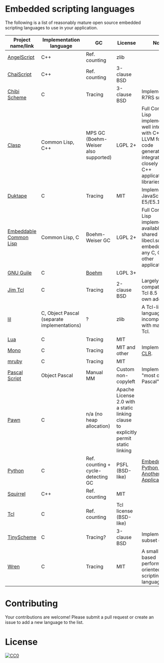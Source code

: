 # Embedded scripting languages

The following is a list of reasonably mature open source embedded scripting languages to use in your application.

| Project name/link | Implementation language | GC | License | Notes |
|-------------------|-------------------------|----|---------|-------|
| [AngelScript](http://www.angelcode.com/angelscript/) | C++ | Ref. counting | zlib | |
| [ChaiScript](http://chaiscript.com/) | C++ | Ref. counting | 3-clause BSD | |
| [Chibi Scheme](https://github.com/ashinn/chibi-scheme) | C | Tracing | 3-clause BSD | Implements R7RS small. |
| [Clasp](https://github.com/drmeister/clasp) | Common Lisp, C++ | MPS GC (Boehm-Weiser also supported) | LGPL 2+ | Full Common Lisp implementation well integrated with C++, using LLVM for the code generation, to integrate closely with C++ applications or libraries. |
| [Duktape](http://duktape.org/) | C | Tracing | MIT | Implements JavaScript E5/E5.1. |
| [Embeddable Common Lisp](https://gitlab.com/embeddable-common-lisp/ecl) | Common Lisp, C | Boehm-Weiser GC | LGPL 2+ | Full Common Lisp implementation, available as a shared library libecl.so embeddable in any C, C++ or other application. |
| [GNU Guile](https://www.gnu.org/software/guile/) | C | [Boehm](https://www.gnu.org/software/guile/manual/html_node/Conservative-GC.html) | LGPL 3+ | |
| [Jim Tcl](http://jim.tcl-lang.org/) | C | Tracing | 2-clause BSD | Largely compatible with Tcl 8.5 with its own additions. |
| [lil](http://runtimelegend.com:3110/badsector/lil) | C, Object Pascal (separate implementations) | ? | zlib | A Tcl-like language incompatible with mainline Tcl. |
| [Lua](http://lua.org/) | C | Tracing | MIT | |
| [Mono](http://www.mono-project.com/docs/advanced/embedding/scripting/) | C | Tracing | MIT and other | Implements the [CLR](https://en.wikipedia.org/wiki/Common_Language_Runtime). |
| [mruby](https://github.com/mruby/mruby) | C | Tracing | MIT | |
| [Pascal Script](http://www.remobjects.com/ps.aspx) | Object Pascal | Manual MM | Custom non-copyleft | Implements "most of Object Pascal". |
| [Pawn](http://www.compuphase.com/pawn/pawn.htm) | C | n/a (no heap allocation) | Apache License 2.0 with a static linking clause to explicitly permit static linking | |
| [Python](https://www.python.org/) | C | Ref. counting + cycle-detecting GC | PSFL (BSD-like) | [Embedding Python in Another Application](https://docs.python.org/3.5/extending/embedding.html). |
| [Squirrel](http://squirrel-lang.org/) | C++ | Ref. counting | MIT | |
| [Tcl](http://tcl-lang.org/) | C | Ref. counting | Tcl license (BSD-like) | |
| [TinyScheme](http://tinyscheme.sourceforge.net/) | C | Tracing? | 3-clause BSD | Implements a subset of R5RS. |
| [Wren](https://github.com/munificent/wren) | C | Tracing | MIT | A small class-based performance-oriented scripting language. |

# Contributing

Your contributions are welcome! Please submit a pull request or create an issue to add a new language to the list.

# License

[![CC0](https://i.creativecommons.org/p/zero/1.0/88x31.png)](https://creativecommons.org/publicdomain/zero/1.0/)
